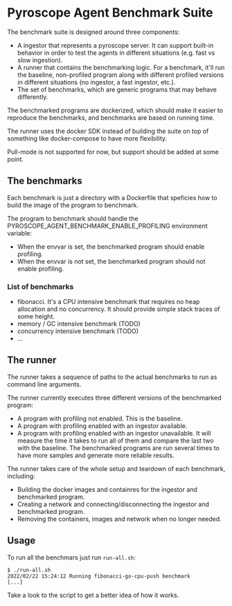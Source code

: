 # Pyroscope Agent Benchmark Suite

The benchmark suite is designed around three components:
- A ingestor that represents a pyroscope server.
  It can support built-in behavior in order to test the agents in different situations (e.g. fast vs slow ingestion).
- A runner that contains the benchmarking logic. 
  For a benchmark, it'll run the baseline, non-profiled program along with different profiled versions in different situations (no ingestor, a fast ingestor, etc.).
- The set of benchmarks, which are generic programs that may behave differently.

The benchmarked programs are dockerized, which should make it easier to reproduce the benchmarks, and benchmarks are based on running time.

The runner uses the docker SDK instead of building the suite on top of something like docker-compose to have more flexibility.

Pull-mode is not supported for now, but support should be added at some point.

## The benchmarks

Each benchmark is just a directory with a Dockerfile that speficies how to build the image of the program to benchmark.

The program to benchmark should handle the PYROSCOPE_AGENT_BENCHMARK_ENABLE_PROFILING environment variable:
- When the envvar is set, the benchmarked program should enable profiling.
- When the envvar is not set, the benchmarked program should not enable profiling.

### List of benchmarks

- fibonacci. It's a CPU intensive benchmark that requires no heap allocation and no concurrency. It should provide simple stack traces of some height.
- memory / GC intensive benchmark (TODO)
- concurrency intensive benchmark (TODO)
- ...

## The runner

The runner takes a sequence of paths to the actual benchmarks to run as command line arguments.

The runner currently executes three different versions of the benchmarked program:
- A program with profiling not enabled. This is the baseline.
- A program with profiling enabled with an ingestor available.
- A program with profiling enabled with an ingestor unavailable.
It will measure the time it takes to run all of them and compare the last two with the baseline.
The benchmarked programs are run several times to have more samples and generate more reliable results.

The runner takes care of the whole setup and teardown of each benchmark, including:
- Building the docker images and containres for the ingestor and benchmarked program.
- Creating a network and connecting/disconnecting the ingestor and benchmarked program.
- Removing the containers, images and network when no longer needed.

## Usage

To run all the benchmars just run `run-all.sh`:

```
$ ./run-all.sh
2022/02/22 15:24:12 Running fibonacci-go-cpu-push benchmark
[...]
```

Take a look to the script to get a better idea of how it works.
